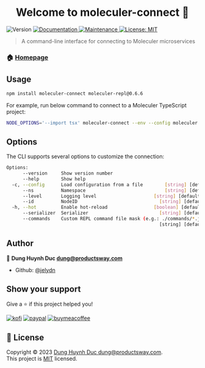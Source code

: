 <h1 align="center">Welcome to moleculer-connect 👋</h1>
<p>
  <img alt="Version" src="https://img.shields.io/badge/version-0.2.0-blue.svg?cacheSeconds=2592000" />
  <a href="https://github.com/jellydn/moleculer-connect#readme" target="_blank">
    <img alt="Documentation" src="https://img.shields.io/badge/documentation-yes-brightgreen.svg" />
  </a>
  <a href="https://github.com/jellydn/moleculer-connect/graphs/commit-activity" target="_blank">
    <img alt="Maintenance" src="https://img.shields.io/badge/Maintained%3F-yes-green.svg" />
  </a>
  <a href="https://github.com/jellydn/moleculer-connect/blob/master/LICENSE" target="_blank">
    <img alt="License: MIT" src="https://img.shields.io/github/license/jellydn/moleculer-connect" />
  </a>
</p>

> A command-line interface for connecting to Moleculer microservices

### 🏠 [Homepage](https://github.com/jellydn/moleculer-connect#readme)

## Usage

```sh
npm install moleculer-connect moleculer-repl@0.6.6
```

For example, run below command to connect to a Moleculer TypeScript project:

```sh
NODE_OPTIONS='--import tsx' moleculer-connect --env --config moleculer.config.ts
```

## Options

The CLI supports several options to customize the connection:

```sh
Options:
      --version     Show version number                                [boolean]
      --help        Show help                                          [boolean]
  -c, --config      Load configuration from a file        [string] [default: ""]
      --ns          Namespace                             [string] [default: ""]
      --level       Logging level                     [string] [default: "info"]
      --id          NodeID                              [string] [default: null]
  -h, --hot         Enable hot-reload                 [boolean] [default: false]
      --serializer  Serializer                          [string] [default: null]
      --commands    Custom REPL command file mask (e.g.: ./commands/*.js)
                                                        [string] [default: null]
```

## Author

👤 **Dung Huynh Duc <dung@productsway.com>**

-   Github: [@jelydn](https://github.com/jelydn)

## Show your support

Give a ⭐️ if this project helped you!

[![kofi](https://img.shields.io/badge/Ko--fi-F16061?style=for-the-badge&logo=ko-fi&logoColor=white)](https://ko-fi.com/dunghd)
[![paypal](https://img.shields.io/badge/PayPal-00457C?style=for-the-badge&logo=paypal&logoColor=white)](https://paypal.me/dunghd)
[![buymeacoffee](https://img.shields.io/badge/Buy_Me_A_Coffee-FFDD00?style=for-the-badge&logo=buy-me-a-coffee&logoColor=black)](https://www.buymeacoffee.com/dunghd)

## 📝 License

Copyright © 2023 [Dung Huynh Duc <dung@productsway.com>](https://github.com/jelydn).<br />
This project is [MIT](https://github.com/jelydn/moleculer-connect/blob/master/LICENSE) licensed.
